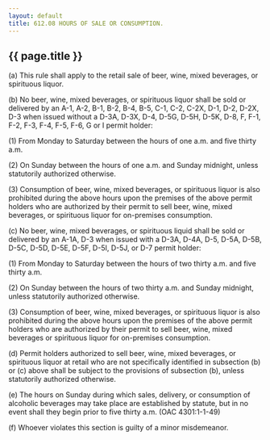 ```yaml
---
layout: default 
title: 612.08 HOURS OF SALE OR CONSUMPTION.
---
```


{{ page.title }}
----------------

​(a) This rule shall apply to the retail sale of beer, wine, mixed
beverages, or spirituous liquor.

​(b) No beer, wine, mixed beverages, or spirituous liquor shall be sold
or delivered by an A-1, A-2, B-1, B-2, B-4, B-5, C-1, C-2, C-2X, D-1,
D-2, D-2X, D-3 when issued without a D-3A, D-3X, D-4, D-5G, D-5H, D-5K,
D-8, F, F-1, F-2, F-3, F-4, F-5, F-6, G or I permit holder:

​(1) From Monday to Saturday between the hours of one a.m. and five
thirty a.m.

​(2) On Sunday between the hours of one a.m. and Sunday midnight, unless
statutorily authorized otherwise.

​(3) Consumption of beer, wine, mixed beverages, or spirituous liquor is
also prohibited during the above hours upon the premises of the above
permit holders who are authorized by their permit to sell beer, wine,
mixed beverages, or spirituous liquor for on-premises consumption.

​(c) No beer, wine, mixed beverages, or spirituous liquid shall be sold
or delivered by an A-1A, D-3 when issued with a D-3A, D-4A, D-5, D-5A,
D-5B, D-5C, D-5D, D-5E, D-5F, D-5I, D-5J, or D-7 permit holder:

​(1) From Monday to Saturday between the hours of two thirty a.m. and
five thirty a.m.

​(2) On Sunday between the hours of two thirty a.m. and Sunday midnight,
unless statutorily authorized otherwise.

​(3) Consumption of beer, wine, mixed beverages, or spirituous liquor is
also prohibited during the above hours upon the premises of the above
permit holders who are authorized by their permit to sell beer, wine,
mixed beverages or spirituous liquor for on-premises consumption.

​(d) Permit holders authorized to sell beer, wine, mixed beverages, or
spirituous liquor at retail who are not specifically identified in
subsection (b) or (c) above shall be subject to the provisions of
subsection (b), unless statutorily authorized otherwise.

​(e) The hours on Sunday during which sales, delivery, or consumption of
alcoholic beverages may take place are established by statute, but in no
event shall they begin prior to five thirty a.m. (OAC 4301:1-1-49)

​(f) Whoever violates this section is guilty of a minor misdemeanor.
